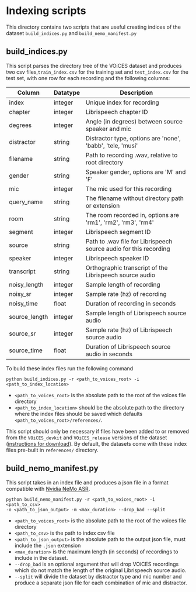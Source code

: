 # Indexing scripts

This directory contains two scripts that are useful creating indices of the
dataset `build_indices.py` and `build_nemo_manifest.py`

## build_indices.py

This script parses the directory tree of the VOiCES dataset and produces two
csv files,`train_index.csv` for the training set and `test_index.csv` for the
test set, with one row for each recording and the following columns:

|Column   |Datatype   |Description|   
|---------|-----------|-----------|
|index| integer| Unique index for recording
|chapter| integer | Librispeech chapter ID
|degrees| integer | Angle (in degrees) between source speaker and mic
|distractor| string | Distractor type, options are 'none', 'babb', 'tele, 'musi'
|filename| string| Path to recording .wav, relative to root directory
|gender| string| Speaker gender, options are 'M' and 'F'
|mic| integer| The mic used for this recording
|query_name| string| The filename without directory path or extension
|room| string| The room recorded in, options are 'rm1', 'rm2', 'rm3', 'rm4'
|segment| integer| Librispeech segment ID
|source| string| Path to .wav file for Librispeech source audio for this recording
|speaker| integer| Librispeech speaker ID
|transcript| string| Orthographic transcript of the Librispeech source audio
|noisy_length| integer| Sample length of recording
|noisy_sr| integer| Sample rate (hz) of recording
|noisy_time| float| Duration of recording in seconds
|source_length| integer| Sample length of Librispeech source audio
|source_sr| integer| Sample rate (hz) of Librispeech source audio
|source_time| float| Duration of Librispeech source audio in seconds

To build these index files run the following command

```
python build_indices.py -r <path_to_voices_root> -i <path_to_index_location>
```

* `<path_to_voices_root>` is the absolute path to the root of the voices
file directory  
* `<path_to_index_location>` should be the absolute path to
the directory where the index files should be saved which defaults `<path_to_voices_root>/references/`.

This script should only be necessary if files have been added to or removed from the `VOiCES_devkit` and `VOiCES_release` versions of the dataset ([instructions for download](https://voices18.github.io/)).  By default, the datasets come with these index files pre-built in `references/` directory.

## build_nemo_manifest.py

This script takes in an index file and produces a json file in a format compatible
with [Nvidia NeMo ASR](https://nvidia.github.io/NeMo/asr/tutorial.html#get-data).

```
python build_nemo_manifest.py -r <path_to_voices_root> -i <path_to_csv>
-o <path_to_json_output> -m <max_duration> --drop_bad --split
```
* `<path_to_voices_root>` is the absolute path to the root of the voices
file directory
* `<path_to_csv>` is the path to index csv file
* `<path_to_json_output>` is the absolute path to the output json file, must include the `.json` extension
* `<max_duration>` is the maximum length (in seconds) of recordings to include in the dataset.
* `--drop_bad` is an optional argument that will drop VOiCES recordings which do not match the length of the original Librispeech source audio.
* `--split` will divide the dataset by distractor type and mic number and produce a separate json file for each combination of mic and distractor.
